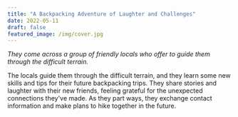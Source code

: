 ```yaml
---
title: "A Backpacking Adventure of Laughter and Challenges"
date: 2022-05-11
draft: false
featured_image: /img/cover.jpg
---
```


*They come across a group of friendly locals who offer to guide them through the difficult terrain.*

The locals guide them through the difficult terrain, and they learn some new skills and tips for their future backpacking trips. They share stories and laughter with their new friends, feeling grateful for the unexpected connections they've made. As they part ways, they exchange contact information and make plans to hike together in the future.